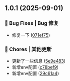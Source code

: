 

## 1.0.1 (2025-09-01)


### 🐛 Bug Fixes | Bug 修复

* 修复一下 ([071ef75](https://github.com/YeeLei/next-template/commit/071ef7591f2571cb415d1e2b2b556ded4c878868))


### 🎫 Chores | 其他更新

* 更新了一些信息 ([5e9e483](https://github.com/YeeLei/next-template/commit/5e9e483110ba61699eb7a334b46f69c09e8ce10d))
* 新增env配置 ([c78bef9](https://github.com/YeeLei/next-template/commit/c78bef90ac47d83688c7efbd07052784ddf33e10))
* 新增env配置 ([29c61a4](https://github.com/YeeLei/next-template/commit/29c61a41e28e74cecf1efbd7521867ffeedc037f))
